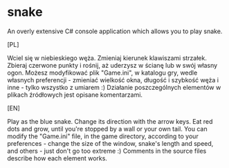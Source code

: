 # snake
An overly extensive C# console application which allows you to play snake.

[PL]

Wciel się w niebieskiego węża. Zmieniaj kierunek klawiszami strzałek. Zbieraj czerwone punkty i rośnij, aż uderzysz w ścianę lub w swój własny ogon.
Możesz modyfikować plik "Game.ini", w katalogu gry, wedle własnych preferencji - zmieniać wielkość okna, długość i szybkość węża i inne - tylko wszystko z umiarem :)
Działanie poszczególnych elementów w plikach źródłowych jest opisane komentarzami.



[EN]

Play as the blue snake. Change its direction with the arrow keys. Eat red dots and grow, until you're stopped by a wall or your own tail.
You can modify the "Game.ini" file, in the game directory, according to your preferences - change the size of the window, snake's length and speed, and others - just don't go too extreme :)
Comments in the source files describe how each element works.
